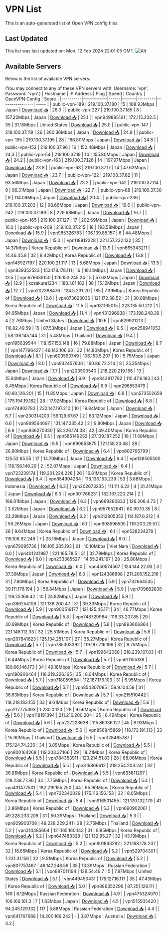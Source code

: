 # VPN List

This is an auto-generated list of Open VPN config files.

## Last Updated

This list was last updated on: Mon, 12 Feb 2024 22:01:05 GMT.
![Alt](https://repobeats.axiom.co/api/embed/186b98318ef1479477931607c1ad7d823f12451f.svg "Repobeats analytics image")

## Available Servers

Below is the list of available VPN servers:

(You may connect to any of these VPN servers with: Username: 'vpn', Password: 'vpn'.)
| Hostname | IP Address | Ping | Speed | Country | OpenVPN Config | Score |
|----------|------------|------|-------|---------|----------------| ----- |
| public-vpn-189 | 219.100.37.180 | 15 | 108.93Mbps | Japan | [Download 📥](./configs/server_0_JP.ovpn) | 26.0 |
| public-vpn-227 | 219.100.37.185 | 8 | 157.22Mbps | Japan | [Download 📥](./configs/server_1_JP.ovpn) | 25.1 |
| vpn949885161 | 172.115.232.5 | 35 | 31.15Mbps | United States | [Download 📥](./configs/server_2_US.ovpn) | 25.0 |
| public-vpn-147 | 219.100.37.119 | 26 | 260.36Mbps | Japan | [Download 📥](./configs/server_3_JP.ovpn) | 24.9 |
| public-vpn-195 | 219.100.37.195 | 28 | 186.80Mbps | Japan | [Download 📥](./configs/server_4_JP.ovpn) | 24.8 |
| public-vpn-152 | 219.100.37.96 | 16 | 152.46Mbps | Japan | [Download 📥](./configs/server_5_JP.ovpn) | 24.3 |
| public-vpn-54 | 219.100.37.19 | 14 | 155.80Mbps | Japan | [Download 📥](./configs/server_6_JP.ovpn) | 24.2 |
| public-vpn-163 | 219.100.37.126 | 14 | 197.97Mbps | Japan | [Download 📥](./configs/server_7_JP.ovpn) | 23.8 |
| public-vpn-68 | 219.100.37.17 | 14 | 47.62Mbps | Japan | [Download 📥](./configs/server_8_JP.ovpn) | 23.7 |
| public-vpn-122 | 219.100.37.62 | 11 | 93.56Mbps | Japan | [Download 📥](./configs/server_9_JP.ovpn) | 23.2 |
| public-vpn-142 | 219.100.37.114 | 9 | 96.31Mbps | Japan | [Download 📥](./configs/server_10_JP.ovpn) | 22.7 |
| public-vpn-88 | 219.100.37.30 | 9 | 114.08Mbps | Japan | [Download 📥](./configs/server_11_JP.ovpn) | 20.4 |
| public-vpn-236 | 219.100.37.203 | 12 | 98.66Mbps | Japan | [Download 📥](./configs/server_12_JP.ovpn) | 19.6 |
| public-vpn-242 | 219.100.37.189 | 8 | 229.68Mbps | Japan | [Download 📥](./configs/server_13_JP.ovpn) | 16.7 |
| public-vpn-165 | 219.100.37.127 | 17 | 202.69Mbps | Japan | [Download 📥](./configs/server_14_JP.ovpn) | 16.0 |
| public-vpn-209 | 219.100.37.215 | 18 | 193.58Mbps | Japan | [Download 📥](./configs/server_15_JP.ovpn) | 15.9 |
| vpn985326783 | 106.139.85.157 | 6 | 44.48Mbps | Japan | [Download 📥](./configs/server_16_JP.ovpn) | 15.0 |
| vpn118812228 | 221.157.232.132 | 35 | 14.37Mbps | Korea Republic of | [Download 📥](./configs/server_17_KR.ovpn) | 13.9 |
| vpn665343211 | 14.46.45.8 | 32 | 8.42Mbps | Korea Republic of | [Download 📥](./configs/server_18_KR.ovpn) | 13.8 |
| vpn145927167 | 220.100.21.117 | 13 | 5.68Mbps | Japan | [Download 📥](./configs/server_19_JP.ovpn) | 13.5 |
| vpn829352523 | 153.178.178.111 | 16 | 18.14Mbps | Japan | [Download 📥](./configs/server_20_JP.ovpn) | 13.5 |
| vpn676635150 | 126.153.245.24 | 5 | 57.63Mbps | Japan | [Download 📥](./configs/server_21_JP.ovpn) | 12.9 |
| kozakura1234 | 180.1.61.182 | 38 | 15.12Mbps | Japan | [Download 📥](./configs/server_22_JP.ovpn) | 12.7 |
| vpn202388476 | 124.5.231.20 | 185 | 7.39Mbps | Korea Republic of | [Download 📥](./configs/server_23_KR.ovpn) | 12.6 |
| vpn873623036 | 121.172.38.52 | 31 | 30.08Mbps | Korea Republic of | [Download 📥](./configs/server_24_KR.ovpn) | 11.5 |
| vpn131165015 | 223.135.50.212 | 1 | 94.95Mbps | Japan | [Download 📥](./configs/server_25_JP.ovpn) | 11.4 |
| vpn431396938 | 173.198.248.39 | 4 | 2.76Mbps | United States | [Download 📥](./configs/server_26_US.ovpn) | 10.6 |
| vpn829921213 | 116.82.49.59 | 15 | 87.53Mbps | Japan | [Download 📥](./configs/server_27_JP.ovpn) | 9.5 |
| vpn258941053 | 58.136.145.144 | 31 | 5.48Mbps | Thailand | [Download 📥](./configs/server_28_TH.ovpn) | 9.4 |
| vpn195639544 | 118.157.150.148 | 16 | 79.88Mbps | Japan | [Download 📥](./configs/server_29_JP.ovpn) | 8.7 |
| vpn147796427 | 49.142.106.63 | 32 | 14.80Mbps | Korea Republic of | [Download 📥](./configs/server_30_KR.ovpn) | 8.1 |
| vpn603590749 | 106.153.5.207 | 10 | 5.75Mbps | Japan | [Download 📥](./configs/server_31_JP.ovpn) | 8.0 |
| vpn932457606 | 160.86.72.214 | 8 | 25.35Mbps | Japan | [Download 📥](./configs/server_32_JP.ovpn) | 7.7 |
| vpn203500540 | 218.220.219.166 | 13 | 15.64Mbps | Japan | [Download 📥](./configs/server_33_JP.ovpn) | 6.9 |
| vpn843817782 | 110.47.6.183 | 43 | 8.45Mbps | Korea Republic of | [Download 📥](./configs/server_34_KR.ovpn) | 6.9 |
| vpn296553479 | 60.60.126.201 | 15 | 11.85Mbps | Japan | [Download 📥](./configs/server_35_JP.ovpn) | 6.9 |
| vpn573552659 | 175.194.19.162 | 28 | 17.92Mbps | Korea Republic of | [Download 📥](./configs/server_36_KR.ovpn) | 6.8 |
| vpn174802783 | 222.147.197.210 | 10 | 19.84Mbps | Japan | [Download 📥](./configs/server_37_JP.ovpn) | 6.7 |
| vpn230314203 | 59.129.67.67 | 2 | 83.12Mbps | Japan | [Download 📥](./configs/server_38_JP.ovpn) | 6.6 |
| vpn869564697 | 131.147.235.42 | 2 | 9.80Mbps | Japan | [Download 📥](./configs/server_39_JP.ovpn) | 6.6 |
| vpn936270330 | 58.226.174.38 | 42 | 49.40Mbps | Korea Republic of | [Download 📥](./configs/server_40_KR.ovpn) | 6.5 |
| vpn585149232 | 27.139.187.252 | 18 | 11.68Mbps | Japan | [Download 📥](./configs/server_41_JP.ovpn) | 6.5 |
| vpn690653875 | 121.158.23.48 | 28 | 26.80Mbps | Korea Republic of | [Download 📥](./configs/server_42_KR.ovpn) | 6.4 |
| vpn802766799 | 125.52.65.55 | 17 | 14.70Mbps | Japan | [Download 📥](./configs/server_43_JP.ovpn) | 6.4 |
| vpn138505500 | 118.156.146.29 | 2 | 52.07Mbps | Japan | [Download 📥](./configs/server_44_JP.ovpn) | 6.4 |
| vpn723239174 | 119.201.224.228 | 26 | 16.81Mbps | Korea Republic of | [Download 📥](./configs/server_45_KR.ovpn) | 6.4 |
| vpn854904264 | 118.136.153.239 | 53 | 3.88Mbps | Indonesia | [Download 📥](./configs/server_46_ID.ovpn) | 6.3 |
| vpn202673235 | 111.111.6.22 | 4 | 31.41Mbps | Japan | [Download 📥](./configs/server_47_JP.ovpn) | 6.3 |
| vpn301766231 | 182.167.220.214 | 2 | 186.01Mbps | Japan | [Download 📥](./configs/server_48_JP.ovpn) | 6.3 |
| vpn669260833 | 126.206.4.73 | 7 | 3.52Mbps | Japan | [Download 📥](./configs/server_49_JP.ovpn) | 6.2 |
| vpn957652641 | 60.99.10.35 | 8 | 23.29Mbps | Japan | [Download 📥](./configs/server_50_JP.ovpn) | 6.2 |
| vpn312805353 | 114.187.0.212 | 4 | 56.26Mbps | Japan | [Download 📥](./configs/server_51_JP.ovpn) | 6.1 |
| vpn608596505 | 119.203.29.51 | 26 | 9.64Mbps | Korea Republic of | [Download 📥](./configs/server_52_KR.ovpn) | 6.1 |
| vpn538234279 | 119.106.92.248 | 7 | 23.16Mbps | Japan | [Download 📥](./configs/server_53_JP.ovpn) | 6.0 |
| vpn679095736 | 116.105.205.193 | 61 | 10.10Mbps | Viet Nam | [Download 📥](./configs/server_54_VN.ovpn) | 6.0 |
| vpn401241987 | 221.165.78.5 | 31 | 32.79Mbps | Korea Republic of | [Download 📥](./configs/server_55_KR.ovpn) | 6.0 |
| vpn233365527 | 14.55.241.197 | 28 | 25.80Mbps | Korea Republic of | [Download 📥](./configs/server_56_KR.ovpn) | 6.0 |
| vpn450574567 | 124.144.22.93 | 3 | 37.39Mbps | Japan | [Download 📥](./configs/server_57_JP.ovpn) | 6.0 |
| vpn124386898 | 211.206.152.216 | 31 | 7.80Mbps | Korea Republic of | [Download 📥](./configs/server_58_KR.ovpn) | 5.9 |
| vpn732664535 | 39.111.176.194 | 3 | 56.84Mbps | Japan | [Download 📥](./configs/server_59_JP.ovpn) | 5.9 |
| vpn709682838 | 119.25.169.42 | 10 | 24.82Mbps | Japan | [Download 📥](./configs/server_60_JP.ovpn) | 5.9 |
| vpn386254106 | 121.138.200.47 | 31 | 39.33Mbps | Korea Republic of | [Download 📥](./configs/server_61_KR.ovpn) | 5.9 |
| vpn900519177 | 121.125.45.171 | 34 | 46.77Mbps | Korea Republic of | [Download 📥](./configs/server_62_KR.ovpn) | 5.8 |
| vpn748729984 | 118.33.207.85 | 29 | 30.69Mbps | Korea Republic of | [Download 📥](./configs/server_63_KR.ovpn) | 5.8 |
| vpn893606864 | 221.148.112.33 | 32 | 25.51Mbps | Korea Republic of | [Download 📥](./configs/server_64_KR.ovpn) | 5.8 |
| vpn207841823 | 125.134.251.107 | 27 | 35.27Mbps | Korea Republic of | [Download 📥](./configs/server_65_KR.ovpn) | 5.7 |
| vpn785303392 | 119.197.216.199 | 32 | 8.75Mbps | Korea Republic of | [Download 📥](./configs/server_66_KR.ovpn) | 5.7 |
| vpn199642068 | 218.239.107.83 | 41 | 6.44Mbps | Korea Republic of | [Download 📥](./configs/server_67_KR.ovpn) | 5.7 |
| vpn611155138 | 180.66.146.173 | 34 | 49.18Mbps | Korea Republic of | [Download 📥](./configs/server_68_KR.ovpn) | 5.7 |
| vpn190906464 | 118.219.226.165 | 35 | 8.04Mbps | Korea Republic of | [Download 📥](./configs/server_69_KR.ovpn) | 5.7 |
| vpn718059584 | 112.187.173.103 | 31 | 6.95Mbps | Korea Republic of | [Download 📥](./configs/server_70_KR.ovpn) | 5.7 |
| vpn854307085 | 59.9.104.59 | 31 | 36.63Mbps | Korea Republic of | [Download 📥](./configs/server_71_KR.ovpn) | 5.7 |
| vpn215510442 | 118.218.183.155 | 33 | 9.61Mbps | Korea Republic of | [Download 📥](./configs/server_72_KR.ovpn) | 5.6 |
| vpn217775393 | 1.230.0.123 | 28 | 9.56Mbps | Korea Republic of | [Download 📥](./configs/server_73_KR.ovpn) | 5.6 |
| vpn118191394 | 211.216.200.204 | 25 | 8.49Mbps | Korea Republic of | [Download 📥](./configs/server_74_KR.ovpn) | 5.6 |
| vpn227223638 | 115.86.136.127 | 45 | 8.93Mbps | Korea Republic of | [Download 📥](./configs/server_75_KR.ovpn) | 5.6 |
| vpn856845869 | 118.173.191.113 | 33 | 15.90Mbps | Thailand | [Download 📥](./configs/server_76_TH.ovpn) | 5.5 |
| vpn128465787 | 175.124.74.235 | 34 | 3.85Mbps | Korea Republic of | [Download 📥](./configs/server_77_KR.ovpn) | 5.5 |
| vpn800164268 | 119.203.37.166 | 29 | 18.21Mbps | Korea Republic of | [Download 📥](./configs/server_78_KR.ovpn) | 5.5 |
| vpn784353911 | 123.214.51.83 | 28 | 88.06Mbps | Korea Republic of | [Download 📥](./configs/server_79_KR.ovpn) | 5.5 |
| vpn316866612 | 219.254.203.241 | 32 | 36.81Mbps | Korea Republic of | [Download 📥](./configs/server_80_KR.ovpn) | 5.5 |
| vpn635611297 | 218.239.77.36 | 34 | 7.75Mbps | Korea Republic of | [Download 📥](./configs/server_81_KR.ovpn) | 5.4 |
| vpn431477501 | 182.219.155.250 | 44 | 65.90Mbps | Korea Republic of | [Download 📥](./configs/server_82_KR.ovpn) | 5.4 |
| vpn722340029 | 175.116.156.153 | 32 | 8.05Mbps | Korea Republic of | [Download 📥](./configs/server_83_KR.ovpn) | 5.4 |
| vpn916531455 | 121.170.132.179 | 41 | 2.86Mbps | Korea Republic of | [Download 📥](./configs/server_84_KR.ovpn) | 5.3 |
| vpn690902061 | 49.228.233.206 | 31 | 50.39Mbps | Thailand | [Download 📥](./configs/server_85_TH.ovpn) | 5.3 |
| vpn929903708 | 49.228.229.241 | 28 | 2.75Mbps | Thailand | [Download 📥](./configs/server_86_TH.ovpn) | 5.2 |
| vpn314485664 | 121.165.160.143 | 31 | 8.85Mbps | Korea Republic of | [Download 📥](./configs/server_87_KR.ovpn) | 5.2 |
| vpn647483328 | 121.132.95.27 | 32 | 43.19Mbps | Korea Republic of | [Download 📥](./configs/server_88_KR.ovpn) | 5.2 |
| vpn801893282 | 221.168.178.237 | 32 | 16.65Mbps | Korea Republic of | [Download 📥](./configs/server_89_KR.ovpn) | 5.2 |
| vpn529704301 | 1.231.31.156 | 32 | 9.51Mbps | Korea Republic of | [Download 📥](./configs/server_90_KR.ovpn) | 5.2 |
| vpn807757467 | 46.147.246.56 | 35 | 13.39Mbps | Russian Federation | [Download 📥](./configs/server_91_RU.ovpn) | 5.1 |
| vpn887011194 | 128.54.49.7 | 5 | 7.97Mbps | United States | [Download 📥](./configs/server_92_US.ovpn) | 5.1 |
| vpn449450431 | 175.127.16.117 | 35 | 47.43Mbps | Korea Republic of | [Download 📥](./configs/server_93_KR.ovpn) | 5.0 |
| vpn886352296 | 87.251.126.111 | 149 | 6.12Mbps | Russian Federation | [Download 📥](./configs/server_94_RU.ovpn) | 4.9 |
| vpn475324070 | 106.166.161.3 | 7 | 1.63Mbps | Japan | [Download 📥](./configs/server_95_JP.ovpn) | 4.5 |
| vpn515505420 | 94.245.129.132 | 117 | 5.88Mbps | Russian Federation | [Download 📥](./configs/server_96_RU.ovpn) | 4.4 |
| vpn641767668 | 14.200.166.242 | - | 3.87Mbps | Australia | [Download 📥](./configs/server_97_AU.ovpn) | 4.2 |
